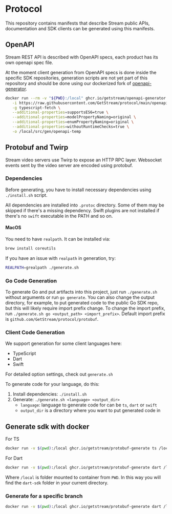 # Protocol

This repository contains manifests that describe Stream public APIs, documentation and SDK clients can be generated using this manifests.

## OpenAPI

Stream REST API is described with OpenAPI specs, each product has its own openapi spec file.

At the moment client generation from OpenAPI specs is done inside the specific SDK repositories, generation scripts are not yet part of this repository and should be done using our dockerized fork of [openapi-generator](https://github.com/GetStream/openapi-generator).

```bash
docker run --rm -v "${PWD}:/local" ghcr.io/getstream/openapi-generator:master generate \
   -i https://raw.githubusercontent.com/GetStream/protocol/main/openapi/video-openapi.yaml \
   -g typescript-fetch \
   --additional-properties=supportsES6=true \
   --additional-properties=modelPropertyNaming=original \
   --additional-properties=enumPropertyNaming=original \
   --additional-properties=withoutRuntimeChecks=true \
   -o /local/src/gen/openapi-temp
```

## Protobuf and Twirp

Stream video servers use Twirp to expose an HTTP RPC layer. Websocket events sent by the video server are encoded using protobuf.

### Dependencies

Before generating, you have to install necessary dependencies using `./install.sh` script.

All dependencies are installed into `.protoc` directory. Some of them may be skipped if there's a missing dependency.
Swift plugins are not installed if there's no `swift` executable in the PATH and so on.

#### MacOS

You need to have `realpath`. It can be installed via:

```bash
brew install coreutils
```

If you have an issue with `realpath` in generation, try:

```bash
REALPATH=grealpath ./generate.sh
```

### Go Code Generation

To generate Go and put artifacts into this project, just run `./generate.sh` without arguments or run `go generate`.
You can also change the output directory, for example, to put generated code to the public Go SDK repo, but this will likely require
import prefix change. To change the import prefix, run `./generate.sh go <output_path> <import_prefix>`. Default import prefix
is `github.com/GetStream/protocol/protobuf`.

### Client Code Generation

We support generation for some client languages here:

- TypeScript
- Dart
- Swift

For detailed option settings, check out `generate.sh`

To generate code for your language, do this:

1. Install dependencies: `./install.sh`
2. Generate: `./generate.sh <language> <output_dir>`
   - `language`: language to generate code for can be `ts`, `dart` or `swift`
   - `output_dir` is a directory where you want to put generated code in


## Generate sdk with docker
For TS
```bash
docker run -v $(pwd):/local ghcr.io/getstream/protobuf-generate ts /local/packages/client/src/gen
```

For Dart
```bash
docker run -v $(pwd):/local ghcr.io/getstream/protobuf-generate dart /local/dart-sdk
```

Where `/local` is folder mounted to container from `PWD`.
In this way you will find the `dart-sdk` folder in your current directory.

### Generate for a specific branch

```bash
docker run -v $(pwd):/local ghcr.io/getstream/protobuf-generate dart /local/dart-sdk --branch=my-branch
```
